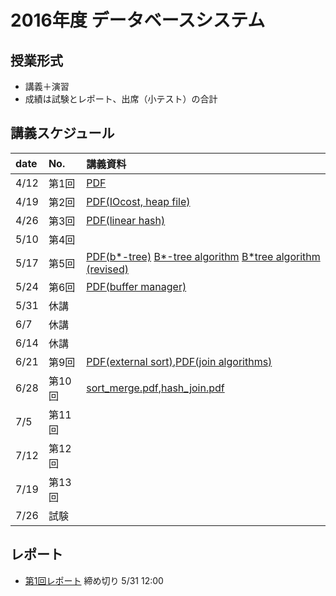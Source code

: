 2016年度 データベースシステム
====

## 授業形式
* 講義＋演習
* 成績は試験とレポート、出席（小テスト）の合計

## 講義スケジュール

| date  | No. | 講義資料 |
|:------|:----|:--------|
| 4/12  | 第1回 |[PDF](pdf/1st.pdf)|
| 4/19 | 第2回 |[PDF(IOcost, heap file)](pdf/data_structure_1.pdf) |
| 4/26 | 第3回 |[PDF(linear hash)](pdf/data_structure_2.pdf) |
| 5/10 | 第4回 | |
| 5/17 | 第5回 |[PDF(b*-tree)](pdf/data_structure_3.pdf) [B*-tree algorithm](pdf/BtreeAlgorithm_Japanese.pdf) [B*tree algorithm (revised)](pdf/BtreeAlgorithm_revised.pdf) |
| 5/24 | 第6回 |[PDF(buffer manager)](pdf/buffer_manager.pdf) |
| 5/31 | 休講 | |
| 6/7 | 休講| |
| 6/14 | 休講| |
| 6/21 | 第9回 |[PDF(external sort)](pdf/external_sort.pdf),[PDF(join algorithms)](pdf/join_algorithms.pdf) |
| 6/28 | 第10回 |[sort_merge.pdf](pdf/sort_merge.pdf),[hash_join.pdf](pdf/hash_join.pdf) |
| 7/5 | 第11回 | |
| 7/12  |第12回| |
| 7/19 |第13回| |
| 7/26 | 試験 | |

## レポート
* [第1回レポート](report1.md) 締め切り 5/31 12:00 
